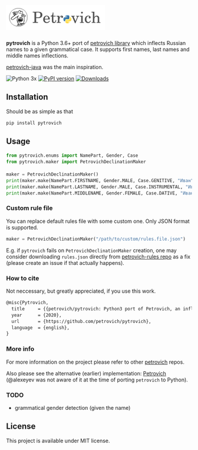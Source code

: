 ![Pytrovich](pytrovich.png)
==========================================

__pytrovich__ is a Python 3.6+ port of [petrovich library](https://github.com/petrovich) which inflects Russian names 
to a given grammatical case. It supports first names, last names and middle names inflections.

[petrovich-java](https://github.com/petrovich/petrovich-java) was the main inspiration.

![Python 3x](https://img.shields.io/badge/python-3.x-blue.svg)
[![PyPI version][pypi_badge]][pypi_link]
[![Downloads](https://pepy.tech/badge/pytrovich)](https://pepy.tech/project/pytrovich)

[pypi_badge]: https://badge.fury.io/py/pytrovich.svg
[pypi_link]: https://pypi.python.org/pypi/pytrovich

## Installation
Should be as simple as that
```bash
pip install pytrovich
```

## Usage

```python
from pytrovich.enums import NamePart, Gender, Case
from pytrovich.maker import PetrovichDeclinationMaker

maker = PetrovichDeclinationMaker()
print(maker.make(NamePart.FIRSTNAME, Gender.MALE, Case.GENITIVE, "Иван"))  # Ивана
print(maker.make(NamePart.LASTNAME, Gender.MALE, Case.INSTRUMENTAL, "Иванов"))  # Ивановым
print(maker.make(NamePart.MIDDLENAME, Gender.FEMALE, Case.DATIVE, "Ивановна"))  # Ивановне
```

### Custom rule file

You can replace default rules file with some custom one. Only JSON format is supported.
```python
maker = PetrovichDeclinationMaker("/path/to/custom/rules.file.json")
```
E.g. if `pytrovich` fails on `PetrovichDeclinationMaker` creation, 
one may consider downloading `rules.json` directly from 
[petrovich-rules repo](https://github.com/petrovich/petrovich-rules) as a fix (please create an issue if that actually happens).

### How to cite

Not neccessary, but greatly appreciated, if you use this work.

```latex
@misc{Pytrovich,
  title     = {{petrovich/pytrovich: Python3 port of Petrovich, an inflector for Russian anthroponyms}},
  year      = {2020},
  url       = {https://github.com/petrovich/pytrovich},
  language  = {english},
}
```

### More info

For more information on the project please refer to other [petrovich](https://github.com/petrovich/) repos.

Also please see the alternative (earlier) implementation: [Petrovich](https://github.com/damirazo/Petrovich)  
(@alexeyev was not aware of it at the time of porting `petrovich` to Python).

### TODO

- grammatical gender detection (given the name)

## License

This project is available under MIT license.
